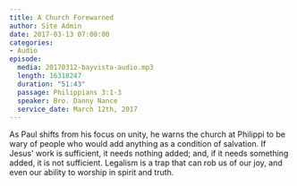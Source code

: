 ```yaml
---
title: A Church Forewarned
author: Site Admin
date: 2017-03-13 07:00:00
categories:
- Audio
episode:
  media: 20170312-bayvista-audio.mp3
  length: 16318247
  duration: "51:43"
  passage: Philippians 3:1-3
  speaker: Bro. Danny Nance
  service_date: March 12th, 2017
---
```

As Paul shifts from his focus on unity, he warns the church at Philippi to be wary of people who would add anything as a condition of salvation. If Jesus' work is sufficient, it needs nothing added; and, if it needs something added, it is not sufficient. Legalism is a trap that can rob us of our joy, and even our ability to worship in spirit and truth.